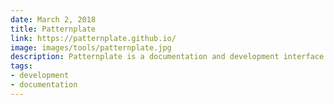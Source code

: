 ```yaml
---
date: March 2, 2018
title: Patternplate
link: https://patternplate.github.io/
image: images/tools/patternplate.jpg
description: Patternplate is a documentation and development interface for component libraries. Connect the dots with patternplate and stop getting lost in inconsistency.
tags:
- development
- documentation
---
```


<!-- TOOLS TAGS
================================
- design
- development
- documentation
- frameworks
- sketch
  type: Plugin
  type: Sketch File
================================ -->